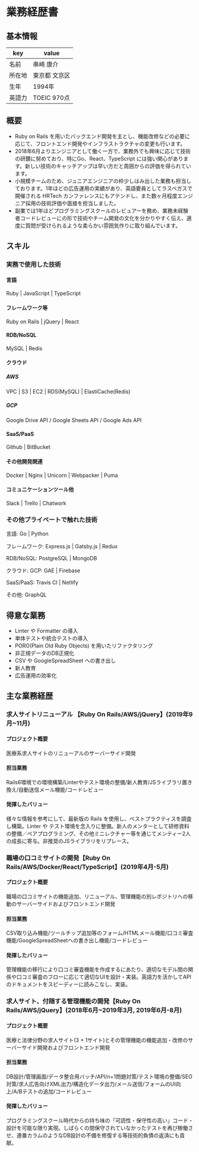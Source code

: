 # 業務経歴書
## 基本情報
| key | value |
|----|----|
| 名前 | 串崎 康介 |
| 所在地 | 東京都 文京区 |
| 生年 | 1994年 |
| 英語力 | TOEIC 970点 |

## 概要
- Ruby on Rails を用いたバックエンド開発を主とし、機能改修などの必要に応じて、フロントエンド開発やインフラストラクチャの変更も行います。
- 2018年6月よりエンジニアとして働く一方で、業務外でも興味に応じて技術の研鑽に努めており、特にGo、React、TypeScript には強い関心があります。新しい技術のキャッチアップは早い方だと周囲からの評価を得られています。
- 小規模チームのため、ジュニアエンジニアの枠少しはみ出した業務も担当しております。1年ほどの広告運用の実績があり、英語要員としてラスベガスで開催される HRTech カンファレンスにもアテンドし、また数ヶ月程度エンジニア採用の技術評価や面接を担当しました。
- 副業では1年ほどプログラミングスクールのレビュアーを務め、業務未経験者コードレビューにの形で技術やチーム開発の文化を分かりやすく伝え、適度に質問が受けられるような柔らかい雰囲気作りに取り組んでいます。

## スキル
### 実務で使用した技術
#### 言語
Ruby | JavaScript | TypeScript
#### フレームワーク等
Ruby on Rails | jQuery | React
#### RDB/NoSQL
MySQL | Redis
#### クラウド
##### AWS
VPC | S3 | EC2 | RDS(MySQL) | ElastiCache(Redis)
##### GCP
Google Drive API / Google Sheets API / Google Ads API
#### SaaS/PaaS
Github | BitBucket
#### その他開発関連
Docker | Nginx | Unicorn | Webpacker | Puma
#### コミュニケーションツール他
Slack | Trello | Chatwork

### その他プライベートで触れた技術
言語: Go | Python

フレームワーク: Express.js | Gatsby.js | Redux

RDB/NoSQL: PostgreSQL | MongoDB

クラウド: GCP: GAE | Firebase

SaaS/PaaS: Travis CI | Netlify

その他: GraphQL

## 得意な業務
- Linter や Formatter の導入
- 単体テストや統合テストの導入
- PORO(Plain Old Ruby Objects) を用いたリファクタリング
- 非正規データのDB正規化
- CSV や GoogleSpreadSheet への書き出し
- 新人教育
- 広告運用の効率化

## 主な業務経歴
### 求人サイトリニューアル 【Ruby On Rails/AWS/jQuery】(2019年9月~11月)

#### プロジェクト概要

医療系求人サイトのリニューアルのサーバーサイド開発

#### 担当業務

Rails6環境での環境構築/Linterやテスト環境の整備/新人教育/JSライブラリ置き換え/自動送信メール機能/コードレビュー

#### 発揮したバリュー

様々な情報を参考にして、最新版の Rails を使用し、ベストプラクティスを調査し構築。Linter や テスト環境を念入りに整備。新人のメンターとして研修資料の整備／ペアプログラミング、その他ミニレクチャー等を通じてメンティー2人の成長に寄与。非推奨のJSライブラリをリプレース。

### 職場の口コミサイトの開発【Ruby On Rails/AWS/Docker/React/TypeScript】(2019年4月-5月)

#### プロジェクト概要

職場の口コミサイトの機能追加、リニューアル、管理機能の別レポジトリへの移動のサーバーサイドおよびフロントエンド開発

#### 担当業務

CSV取り込み機能/ツールチップ追加等のフォーム/HTMLメール機能/口コミ審査機能/GoogleSpreadSheetへの書き出し機能/コードレビュー

#### 発揮したバリュー

管理機能の移行により口コミ審査機能を作成するにあたり、適切なモデル間の関係や口コミ審査のフローに応じて適切なUIを設計・実装。英語力を活かしてAPIのドキュメントをスピーディーに読みこなし、実装。

### 求人サイト、付随する管理機能の開発【Ruby On Rails/AWS/jQuery】(2018年6月~2019年3月, 2019年6月-8月)

#### プロジェクト概要

医療と法律分野の求人サイト(3 + 1サイト)とその管理機能の機能追加・改修のサーバーサイド開発およびフロントエンド開発

#### 担当業務

DB設計/管理画面/データ整合用バッチ/API/n+1問題対策/テスト環境の整備/SEO対策/求人広告向けXML出力/構造化データ出力/メール送信/フォームのUI向上/A/Bテストの追加/コードレビュー

#### 発揮したバリュー

プログラミングスクール時代からの持ち味の「可読性・保守性の高い」コード・設計を可能な限り実現。しばらくの間保守されていなかったテストを再び稼働させ、連番カラムのようなDB設計の不備を修復する等技術的負債の返済にも貢献。
